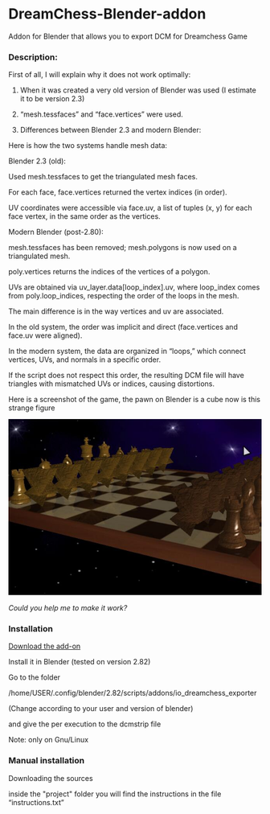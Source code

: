 # DreamChess-Blender-addon
Addon for Blender that allows you to export DCM for Dreamchess Game

### Description:

First of all, I will explain why it does not work optimally:

1) When it was created a very old version of Blender was used (I estimate it to be version 2.3)

2) “mesh.tessfaces” and “face.vertices” were used.

3) Differences between Blender 2.3 and modern Blender:

Here is how the two systems handle mesh data:

Blender 2.3 (old):

Used mesh.tessfaces to get the triangulated mesh faces.

For each face, face.vertices returned the vertex indices (in order).

UV coordinates were accessible via face.uv, a list of tuples (x, y) for each face vertex, in the same order as the vertices.


Modern Blender (post-2.80):

mesh.tessfaces has been removed; mesh.polygons is now used on a triangulated mesh.

poly.vertices returns the indices of the vertices of a polygon.

UVs are obtained via uv_layer.data[loop_index].uv, where loop_index comes from poly.loop_indices, respecting the order of the loops in the mesh.


The main difference is in the way vertices and uv are associated. 

In the old system, the order was implicit and direct (face.vertices and face.uv were aligned). 

In the modern system, the data are organized in “loops,” which connect vertices, UVs, and normals in a specific order. 

If the script does not respect this order, the resulting DCM file will have triangles with mismatched UVs or indices, causing distortions.

Here is a screenshot of the game, the pawn on Blender is a cube now is this strange figure

![alt text](https://github.com/MoonDragon-MD/DreamChess-Blender-addon/blob/main/img.jpg?raw=true)

*Could you help me to make it work?*

### Installation

[Download the add-on](https://github.com/MoonDragon-MD/DreamChess-Blender-addon/releases/tag/V1) 

Install it in Blender (tested on version 2.82)

Go to the folder

/home/USER/.config/blender/2.82/scripts/addons/io_dreamchess_exporter

(Change according to your user and version of blender)

and give the per execution to the dcmstrip file

Note: only on Gnu/Linux

### Manual installation

Downloading the sources

inside the "project" folder you will find the instructions in the file “instructions.txt”
